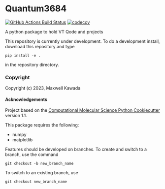 Quantum3684
==============================
[//]: # (Badges)
[![GitHub Actions Build Status](https://github.com/REPLACE_WITH_OWNER_ACCOUNT/quantum3684/workflows/CI/badge.svg)](https://github.com/REPLACE_WITH_OWNER_ACCOUNT/quantum3684/actions?query=workflow%3ACI)
[![codecov](https://codecov.io/gh/REPLACE_WITH_OWNER_ACCOUNT/Quantum3684/branch/main/graph/badge.svg)](https://codecov.io/gh/REPLACE_WITH_OWNER_ACCOUNT/Quantum3684/branch/main)


A python package to hold VT Qode and projects

This repository is currently under development. To do a development install, download this repository and type

`pip install -e .`

in the repository directory.

### Copyright

Copyright (c) 2023, Maxwell Kawada


#### Acknowledgements
 
Project based on the 
[Computational Molecular Science Python Cookiecutter](https://github.com/molssi/cookiecutter-cms) version 1.1.

This package requires the following:
  - numpy
  - matplotlib

Features should be developed on branches. 
To create and switch to a branch, use the command

`git checkout -b new_branch_name`

To switch to an existing branch, use

`git checkout new_branch_name`